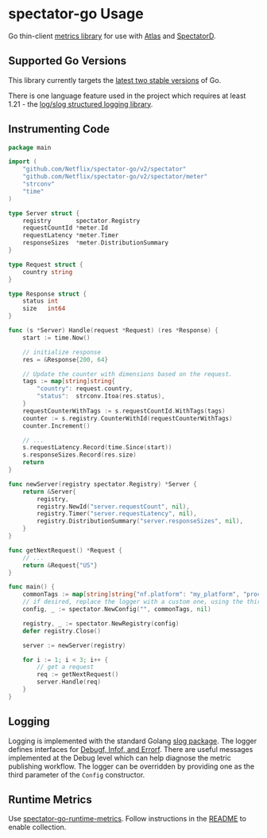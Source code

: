 # spectator-go Usage

Go thin-client [metrics library] for use with [Atlas] and [SpectatorD].

[metrics library]: https://github.com/Netflix/spectator-go
[Atlas]: ../../../overview.md
[SpectatorD]: ../../agent/usage.md

## Supported Go Versions

This library currently targets the [latest two stable versions](https://go.dev/dl/) of Go.

There is one language feature used in the project which requires at least 1.21 - the
[log/slog structured logging library](https://go.dev/blog/slog).

## Instrumenting Code

```go
package main

import (
	"github.com/Netflix/spectator-go/v2/spectator"
	"github.com/Netflix/spectator-go/v2/spectator/meter"
	"strconv"
	"time"
)

type Server struct {
	registry       spectator.Registry
	requestCountId *meter.Id
	requestLatency *meter.Timer
	responseSizes  *meter.DistributionSummary
}

type Request struct {
	country string
}

type Response struct {
	status int
	size   int64
}

func (s *Server) Handle(request *Request) (res *Response) {
	start := time.Now()

	// initialize response
	res = &Response{200, 64}

	// Update the counter with dimensions based on the request.
	tags := map[string]string{
		"country": request.country,
		"status":  strconv.Itoa(res.status),
	}
	requestCounterWithTags := s.requestCountId.WithTags(tags)
	counter := s.registry.CounterWithId(requestCounterWithTags)
	counter.Increment()

	// ...
	s.requestLatency.Record(time.Since(start))
	s.responseSizes.Record(res.size)
	return
}

func newServer(registry spectator.Registry) *Server {
	return &Server{
		registry,
		registry.NewId("server.requestCount", nil),
		registry.Timer("server.requestLatency", nil),
		registry.DistributionSummary("server.responseSizes", nil),
	}
}

func getNextRequest() *Request {
	// ...
	return &Request{"US"}
}

func main() {
	commonTags := map[string]string{"nf.platform": "my_platform", "process_name": "my_process"}
	// if desired, replace the logger with a custom one, using the third parameter here:
	config, _ := spectator.NewConfig("", commonTags, nil)

	registry, _ := spectator.NewRegistry(config)
	defer registry.Close()

	server := newServer(registry)

	for i := 1; i < 3; i++ {
		// get a request
		req := getNextRequest()
		server.Handle(req)
	}
}
```

## Logging

Logging is implemented with the standard Golang [slog package](https://pkg.go.dev/log/slog). The logger defines interfaces
for [Debugf, Infof, and Errorf]. There are useful messages implemented at the Debug level which can
help diagnose the metric publishing workflow. The logger can be overridden by providing one as the
third parameter of the `Config` constructor.

[Debugf, Infof, and Errorf]: https://github.com/Netflix/spectator-go/blob/main/spectator/logger/logger.go

## Runtime Metrics

Use [spectator-go-runtime-metrics](https://github.com/Netflix/spectator-go-runtime-metrics). Follow instructions
in the [README](https://github.com/Netflix/spectator-go-runtime-metrics) to enable collection.
